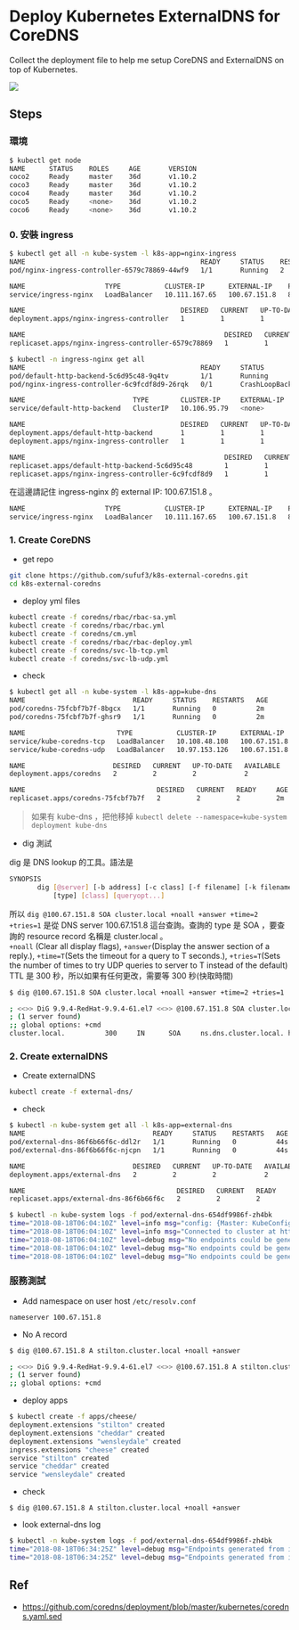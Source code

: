 # Deploy Kubernetes ExternalDNS for CoreDNS
Collect the deployment file to help me setup CoreDNS and ExternalDNS on top of Kubernetes.

![](https://i.imgur.com/rZ8PoFC.png)

## Steps
### 環境
```sh
$ kubectl get node
NAME      STATUS    ROLES     AGE       VERSION
coco2     Ready     master    36d       v1.10.2
coco3     Ready     master    36d       v1.10.2
coco4     Ready     master    36d       v1.10.2
coco5     Ready     <none>    36d       v1.10.2
coco6     Ready     <none>    36d       v1.10.2
```

### 0. 安裝 ingress
```sh
$ kubectl get all -n kube-system -l k8s-app=nginx-ingress
NAME                                            READY     STATUS    RESTARTS   AGE
pod/nginx-ingress-controller-6579c78869-44wf9   1/1       Running   2          35d

NAME                    TYPE           CLUSTER-IP      EXTERNAL-IP    PORT(S)                      AGE
service/ingress-nginx   LoadBalancer   10.111.167.65   100.67.151.8   80:32583/TCP,443:30004/TCP   35d

NAME                                       DESIRED   CURRENT   UP-TO-DATE   AVAILABLE   AGE
deployment.apps/nginx-ingress-controller   1         1         1            1           35d

NAME                                                  DESIRED   CURRENT   READY     AGE
replicaset.apps/nginx-ingress-controller-6579c78869   1         1         1         35d
```
```sh
$ kubectl -n ingress-nginx get all
NAME                                            READY     STATUS             RESTARTS   AGE
pod/default-http-backend-5c6d95c48-9q4tv        1/1       Running            2          36d
pod/nginx-ingress-controller-6c9fcdf8d9-26rqk   0/1       CrashLoopBackOff   5995       36d

NAME                           TYPE        CLUSTER-IP     EXTERNAL-IP   PORT(S)   AGE
service/default-http-backend   ClusterIP   10.106.95.79   <none>        80/TCP    36d

NAME                                       DESIRED   CURRENT   UP-TO-DATE   AVAILABLE   AGE
deployment.apps/default-http-backend       1         1         1            1           36d
deployment.apps/nginx-ingress-controller   1         1         1            0           36d

NAME                                                  DESIRED   CURRENT   READY     AGE
replicaset.apps/default-http-backend-5c6d95c48        1         1         1         36d
replicaset.apps/nginx-ingress-controller-6c9fcdf8d9   1         1         0         36d
```

在這邊請記住 ingress-nginx 的 external IP: 100.67.151.8 。  
```sh
NAME                    TYPE           CLUSTER-IP      EXTERNAL-IP    PORT(S)                      AGE
service/ingress-nginx   LoadBalancer   10.111.167.65   100.67.151.8   80:32583/TCP,443:30004/TCP   35d
```

### 1. Create CoreDNS

- get repo
```sh
git clone https://github.com/sufuf3/k8s-external-coredns.git
cd k8s-external-coredns
```

- deploy yml files
```sh
kubectl create -f coredns/rbac/rbac-sa.yml
kubectl create -f coredns/rbac/rbac.yml
kubectl create -f coredns/cm.yml
kubectl create -f coredns/rbac/rbac-deploy.yml
kubectl create -f coredns/svc-lb-tcp.yml
kubectl create -f coredns/svc-lb-udp.yml
```

- check
```sh
$ kubectl get all -n kube-system -l k8s-app=kube-dns
NAME                           READY     STATUS    RESTARTS   AGE
pod/coredns-75fcbf7b7f-8bgcx   1/1       Running   0          2m
pod/coredns-75fcbf7b7f-ghsr9   1/1       Running   0          2m

NAME                       TYPE           CLUSTER-IP      EXTERNAL-IP    PORT(S)        AGE
service/kube-coredns-tcp   LoadBalancer   10.108.48.108   100.67.151.8   53:30450/TCP   1m
service/kube-coredns-udp   LoadBalancer   10.97.153.126   100.67.151.8   53:31933/UDP   1m

NAME                      DESIRED   CURRENT   UP-TO-DATE   AVAILABLE   AGE
deployment.apps/coredns   2         2         2            2           2m

NAME                                 DESIRED   CURRENT   READY     AGE
replicaset.apps/coredns-75fcbf7b7f   2         2         2         2m
```

> 如果有 kube-dns ，把他移掉 `kubectl delete --namespace=kube-system deployment kube-dns`  

- dig 測試

dig 是 DNS lookup 的工具。語法是  
```sh
SYNOPSIS
       dig [@server] [-b address] [-c class] [-f filename] [-k filename] [-m] [-p port#] [-q name] [-t type] [-v] [-x addr] [-y [hmac:]name:key] [-4] [-6] [name]
           [type] [class] [queryopt...]
```

所以 `dig @100.67.151.8 SOA cluster.local +noall +answer +time=2 +tries=1` 是從 DNS server 100.67.151.8 這台查詢。查詢的 type 是 SOA ，要查詢的 resource record 名稱是 cluster.local 。   
`+noall` (Clear all display flags), `+answer`(Display the answer section of a reply.), `+time=T`(Sets the timeout for a query to T seconds.), `+tries=T`(Sets the number of times to try UDP queries to server to T instead of the default)  
TTL 是 300 秒，所以如果有任何更改，需要等 300 秒(快取時間)  
  
```sh
$ dig @100.67.151.8 SOA cluster.local +noall +answer +time=2 +tries=1

; <<>> DiG 9.9.4-RedHat-9.9.4-61.el7 <<>> @100.67.151.8 SOA cluster.local +noall +answer +time=2 +tries=1
; (1 server found)
;; global options: +cmd
cluster.local.          300     IN      SOA     ns.dns.cluster.local. hostmaster.cluster.local. 1534569563 7200 1800 86400 30
```

### 2. Create externalDNS
- Create externalDNS 
```sh
kubectl create -f external-dns/
```
- check
```sh
$ kubectl -n kube-system get all -l k8s-app=external-dns
NAME                                READY     STATUS    RESTARTS   AGE
pod/external-dns-86f6b66f6c-ddl2r   1/1       Running   0          44s
pod/external-dns-86f6b66f6c-njcpn   1/1       Running   0          44s

NAME                           DESIRED   CURRENT   UP-TO-DATE   AVAILABLE   AGE
deployment.apps/external-dns   2         2         2            2           44s

NAME                                      DESIRED   CURRENT   READY     AGE
replicaset.apps/external-dns-86f6b66f6c   2         2         2         44s
```
```sh
$ kubectl -n kube-system logs -f pod/external-dns-654df9986f-zh4bk
time="2018-08-18T06:04:10Z" level=info msg="config: {Master: KubeConfig: Sources:[service ingress] Namespace: AnnotationFilter: FQDNTemplate: CombineFQDNAndAnnotation:false Compatibility: PublishInternal:false ConnectorSourceServer:localhost:8080 Provider:coredns GoogleProject: DomainFilter:[] ZoneIDFilter:[] AWSZoneType: AWSAssumeRole: AWSMaxChangeCount:4000 AzureConfigFile:/etc/kubernetes/azure.json AzureResourceGroup: CloudflareProxied:false InfobloxGridHost: InfobloxWapiPort:443 InfobloxWapiUsername:admin InfobloxWapiPassword: InfobloxWapiVersion:2.3.1 InfobloxSSLVerify:true DynCustomerName: DynUsername: DynPassword: DynMinTTLSeconds:0 InMemoryZones:[] PDNSServer:http://localhost:8081 PDNSAPIKey: PDNSTLSEnabled:false TLSCA: TLSClientCert: TLSClientCertKey: Policy:sync Registry:txt TXTOwnerID:default TXTPrefix: Interval:15s Once:false DryRun:false LogFormat:text MetricsAddress::7979 LogLevel:debug TXTCacheInterval:0s}"
time="2018-08-18T06:04:10Z" level=info msg="Connected to cluster at https://10.96.0.1:443"
time="2018-08-18T06:04:10Z" level=debug msg="No endpoints could be generated from service default/cassandra"
time="2018-08-18T06:04:10Z" level=debug msg="No endpoints could be generated from service default/http-svc-1"
time="2018-08-18T06:04:10Z" level=debug msg="No endpoints could be generated from service default/http-svc-2"
```

### 服務測試

- Add namespace on user host `/etc/resolv.conf`
```sh
nameserver 100.67.151.8
```

- No A record
```sh
$ dig @100.67.151.8 A stilton.cluster.local +noall +answer

; <<>> DiG 9.9.4-RedHat-9.9.4-61.el7 <<>> @100.67.151.8 A stilton.cluster.local +noall +answer
; (1 server found)
;; global options: +cmd
```

- deploy apps
```sh
$ kubectl create -f apps/cheese/
deployment.extensions "stilton" created
deployment.extensions "cheddar" created
deployment.extensions "wensleydale" created
ingress.extensions "cheese" created
service "stilton" created
service "cheddar" created
service "wensleydale" created
```

- check
```
$ dig @100.67.151.8 A stilton.cluster.local +noall +answer
```

- look external-dns log
```sh
$ kubectl -n kube-system logs -f pod/external-dns-654df9986f-zh4bk
time="2018-08-18T06:34:25Z" level=debug msg="Endpoints generated from ingress: default/cheese: [stilton.cluster.local 0 IN A 100.67.151.8 cheddar.cluster.local 0 IN A 100.67.151.8 wensleydale.cluster.local 0 IN A 100.67.151.8]"
time="2018-08-18T06:34:25Z" level=debug msg="Endpoints generated from ingress: default/nginx-ingress: [nginx.cluster.local 0 IN A 100.67.151.8]"
```

## Ref
- https://github.com/coredns/deployment/blob/master/kubernetes/coredns.yaml.sed
